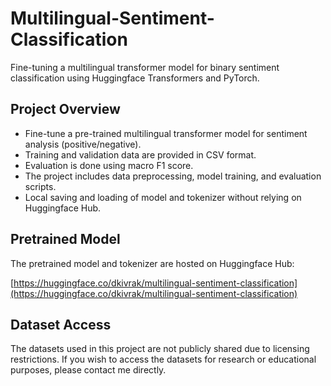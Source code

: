 # Multilingual-Sentiment-Classification
Fine-tuning a multilingual transformer model for binary sentiment classification using Huggingface Transformers and PyTorch.


## Project Overview
- Fine-tune a pre-trained multilingual transformer model for sentiment analysis (positive/negative).
- Training and validation data are provided in CSV format.
- Evaluation is done using macro F1 score.
- The project includes data preprocessing, model training, and evaluation scripts.
- Local saving and loading of model and tokenizer without relying on Huggingface Hub.


## Pretrained Model

The pretrained model and tokenizer are hosted on Huggingface Hub:

[https://huggingface.co/dkivrak/multilingual-sentiment-classification](https://huggingface.co/dkivrak/multilingual-sentiment-classification)

## Dataset Access
The datasets used in this project are not publicly shared due to licensing restrictions. If you wish to access the datasets for research or educational purposes, please contact me directly.

